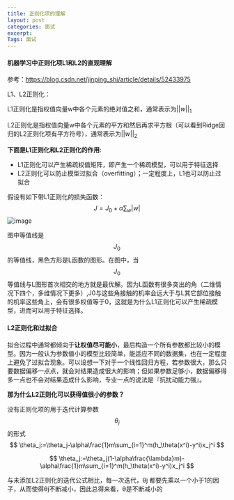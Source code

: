 ```yaml
---
title: 正则化项的理解
layout: post
categories: 面试
excerpt: 
Tags: 面试
---
```


#### 机器学习中正则化项L1和L2的直观理解

参考：<https://blog.csdn.net/jinping_shi/article/details/52433975>

L1、L2正则化：

L1正则化是指权值向量w中各个元素的绝对值之和，通常表示为$||w||_1$

L2正则化是指权值向量w中各个元素的平方和然后再求平方根（可以看到Ridge回归的L2正则化项有平方符号），通常表示为$||w||_2$

**下面是L1正则化和L2正则化的作用**:

- L1正则化可以产生稀疏权值矩阵，即产生一个稀疏模型，可以用于特征选择
- L2正则化可以防止模型过拟合（overfitting）；一定程度上，L1也可以防止过拟合

假设有如下带L1正则化的损失函数：
$$
J=J_0+\alpha\sum_w|w|
$$
![image](https://ws1.sinaimg.cn/large/006tKfTcly1g178ud2luhj308u089js0.jpg)





图中等值线是$$J_0​$$ 的等值线，黑色方形是L函数的图形。在图中，当$$J_0​$$等值线与L图形首次相交的地方就是最优解。因为L函数有很多突出的角（二维情况下四个，多维情况下更多）,J0与这些角接触的机率会远大于与L其它部位接触的机率这些角上，会有很多权值等于0，这就是为什么L1正则化可以产生稀疏模型，进而可以用于特征选择。

#### L2正则化和过拟合

拟合过程中通常都倾向于**让权值尽可能小**，最后构造一个所有参数都比较小的模型。因为一般认为参数值小的模型比较简单，能适应不同的数据集，也在一定程度上避免了过拟合现象。可以设想一下对于一个线性回归方程，若参数很大，那么只要数据偏移一点点，就会对结果造成很大的影响；但如果参数足够小，数据偏移得多一点也不会对结果造成什么影响，专业一点的说法是『抗扰动能力强』。

**那为什么L2正则化可以获得值很小的参数？**

没有正则化项的用于迭代计算参数$$\theta_j$$的形式
$$
\theta_j:=\theta_j-\alpha\frac{1}m\sum_{i=1}^m(h_\theta(x^i)-y^i)x_j^i
$$

$$
\theta_j:=\theta_j(1-\alpha\frac{\lambda}m)-\alpha\frac{1}m\sum_{i=1}^m(h_\theta(x^i)-y^i)x_j^i
$$


与未添加L2正则化的迭代公式相比，每一次迭代，θj 都要先乘以一个小于1的因子，从而使得θj不断减小，因此总得来看，θ是不断减小的











